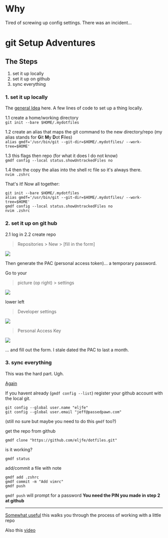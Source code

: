 # Why
Tired of screwing up config settings.  There was an incident...


# git Setup Adventures


## The Steps
1. set it up locally 
2. set it up on github
3. sync everything

### 1. set it up locally

The [general Idea](https://www.atlassian.com/git/tutorials/dotfiles) here. A few lines of code to set up a thing locally.  

1.1 create a home/working directory  
`git init --bare $HOME/.mydotfiles`
   
1.2 create an alias that maps the git command to the new directory/repo (my alias stands for **G**it **M**y **D**ot **F**iles)  
`alias gmdf='/usr/bin/git --git-dir=$HOME/.mydotfiles/ --work-tree=$HOME'`

1.3 this flags then repo (for what it does I do not know)   
`gmdf config --local status.showUntrackedFiles no`

1.4 then the copy the alias into the shell rc file so it's always there.  
`nvim .zshrc`

That's it!  Now all together:  

	git init --bare $HOME/.mydotfiles  
	alias gmdf='/usr/bin/git --git-dir=$HOME/.mydotfiles/ --work-tree=$HOME'  
	gmdf config --local status.showUntrackedFiles no
	nvim .zshrc

### 2. set it up on git hub

2.1 log in
2.2 create repo  
> Repositories > New > [fill in the form]

![](https://user-images.githubusercontent.com/45724186/161364445-9675e394-7c7f-477b-a50d-4d40c83eed2d.jpeg)

Then generate the PAC (personal access token)... a temporary password.   

Go to your 
> picture (op right) > settings 

![](https://user-images.githubusercontent.com/45724186/161364449-ba3268e3-36d5-4438-b679-a3431cb1ced4.jpeg)

lower left

> Developer settings
 
![](https://user-images.githubusercontent.com/45724186/161364451-d9427656-cd7c-4599-af50-fbb86d83e19a.jpeg)

> Personal Access Key

![](https://user-images.githubusercontent.com/45724186/161364452-9d559284-44bf-45af-b408-852941d6b531.jpeg)

... and fill out the form.  I stale dated the PAC to last a month.

### 3. sync everything
This was the hard part.  Ugh.

[Again](https://www.atlassian.com/git/tutorials/dotfiles)

If you havent already (`gmdf config --list`) register your github account with the local git.

```
git config --global user.name "eljfe"
git config --global user.email "jeff@passedpawn.com"
```

(still no sure but maybe you need to do this `gmdf` too?)

get the repo from github 

```
gmdf clone "https://github.com/eljfe/dotfiles.git"
```

is it working?

```
gmdf status
```

add/commit a file with note

```
gmdf add .zshrc
gmdf commit -m "Add vimrc"
gmdf push
```

`gmdf push` will prompt for a password **You need the PIN you made in step 2 at github**

----

[Somewhat useful](https://gist.github.com/mindplace/b4b094157d7a3be6afd2c96370d39fad) this walks you through the process of working with a little repo

Also this [video](https://www.youtube.com/watch?v=0Rb8LXftWDk)

